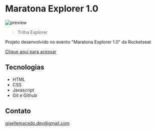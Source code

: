 # Maratona Explorer 1.0

![preview](.github/preview.png)

> Trilha Explorer

Projeto desenvolvido no evento "Maratona Explorer 1.0" da Rocketseat

[Clique aqui para acessar](https://gisellebm.github.io/maratona-explorer1/)

## Tecnologias

- HTML
- CSS
- Javascript
- Git e Github

## Contato

gisellemacedo.dev@gmail.com
